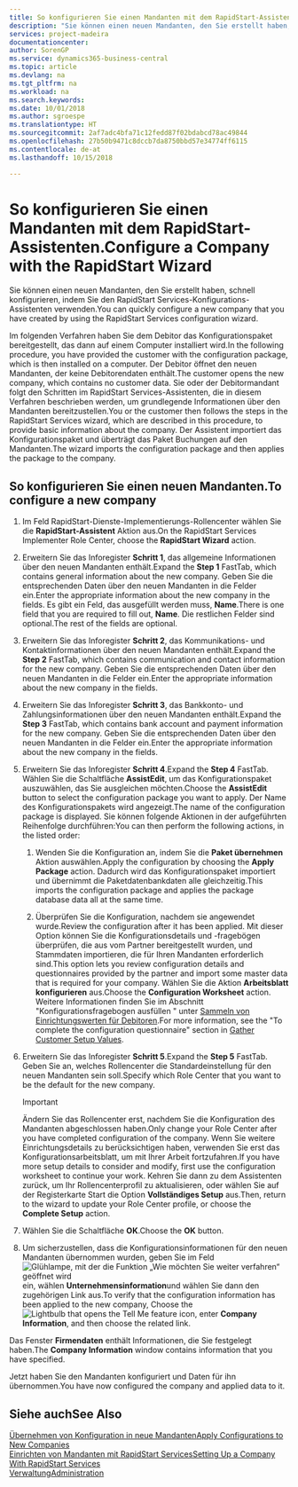 ```yaml
---
title: So konfigurieren Sie einen Mandanten mit dem RapidStart-Assistenten | Microsoft Docs
description: "Sie können einen neuen Mandanten, den Sie erstellt haben, schnell konfigurieren, indem Sie den RapidStart Services-Konfigurations-Assistenten verwenden."
services: project-madeira
documentationcenter: 
author: SorenGP
ms.service: dynamics365-business-central
ms.topic: article
ms.devlang: na
ms.tgt_pltfrm: na
ms.workload: na
ms.search.keywords: 
ms.date: 10/01/2018
ms.author: sgroespe
ms.translationtype: HT
ms.sourcegitcommit: 2af7adc4bfa71c12fedd87f02bdabcd78ac49844
ms.openlocfilehash: 27b50b9471c8dccb7da8750bbd57e34774ff6115
ms.contentlocale: de-at
ms.lasthandoff: 10/15/2018

---
```

# <a name="configure-a-company-with-the-rapidstart-wizard"></a><span data-ttu-id="a931c-103">So konfigurieren Sie einen Mandanten mit dem RapidStart-Assistenten.</span><span class="sxs-lookup"><span data-stu-id="a931c-103">Configure a Company with the RapidStart Wizard</span></span>
<span data-ttu-id="a931c-104">Sie können einen neuen Mandanten, den Sie erstellt haben, schnell konfigurieren, indem Sie den RapidStart Services-Konfigurations-Assistenten verwenden.</span><span class="sxs-lookup"><span data-stu-id="a931c-104">You can quickly configure a new company that you have created by using the RapidStart Services configuration wizard.</span></span>

<span data-ttu-id="a931c-105">Im folgenden Verfahren haben Sie dem Debitor das Konfigurationspaket bereitgestellt, das dann auf einem Computer installiert wird.</span><span class="sxs-lookup"><span data-stu-id="a931c-105">In the following procedure, you have provided the customer with the configuration package, which is then installed on a computer.</span></span> <span data-ttu-id="a931c-106">Der Debitor öffnet den neuen Mandanten, der keine Debitorendaten enthält.</span><span class="sxs-lookup"><span data-stu-id="a931c-106">The customer opens the new company, which contains no customer data.</span></span> <span data-ttu-id="a931c-107">Sie oder der Debitormandant folgt den Schritten im RapidStart Services-Assistenten, die in diesem Verfahren beschrieben werden, um grundlegende Informationen über den Mandanten bereitzustellen.</span><span class="sxs-lookup"><span data-stu-id="a931c-107">You or the customer then follows the steps in the RapidStart Services wizard, which are described in this procedure, to provide basic information about the company.</span></span> <span data-ttu-id="a931c-108">Der Assistent importiert das Konfigurationspaket und überträgt das Paket Buchungen auf den Mandanten.</span><span class="sxs-lookup"><span data-stu-id="a931c-108">The wizard imports the configuration package and then applies the package to the company.</span></span>  

## <a name="to-configure-a-new-company"></a><span data-ttu-id="a931c-109">So konfigurieren Sie einen neuen Mandanten.</span><span class="sxs-lookup"><span data-stu-id="a931c-109">To configure a new company</span></span>  
1. <span data-ttu-id="a931c-110">Im Feld RapidStart-Dienste-Implementierungs-Rollencenter wählen Sie die **RapidStart-Assistent** Aktion aus.</span><span class="sxs-lookup"><span data-stu-id="a931c-110">On the RapidStart Services Implementer Role Center, choose the **RapidStart Wizard** action.</span></span>  
2. <span data-ttu-id="a931c-111">Erweitern Sie das Inforegister **Schritt 1**, das allgemeine Informationen über den neuen Mandanten enthält.</span><span class="sxs-lookup"><span data-stu-id="a931c-111">Expand the **Step 1** FastTab, which contains general information about the new company.</span></span> <span data-ttu-id="a931c-112">Geben Sie die entsprechenden Daten über den neuen Mandanten in die Felder ein.</span><span class="sxs-lookup"><span data-stu-id="a931c-112">Enter the appropriate information about the new company in the fields.</span></span> <span data-ttu-id="a931c-113">Es gibt ein Feld, das ausgefüllt werden muss, **Name**.</span><span class="sxs-lookup"><span data-stu-id="a931c-113">There is one field that you are required to fill out, **Name**.</span></span> <span data-ttu-id="a931c-114">Die restlichen Felder sind optional.</span><span class="sxs-lookup"><span data-stu-id="a931c-114">The rest of the fields are optional.</span></span>  
3. <span data-ttu-id="a931c-115">Erweitern Sie das Inforegister **Schritt 2**, das Kommunikations- und Kontaktinformationen über den neuen Mandanten enthält.</span><span class="sxs-lookup"><span data-stu-id="a931c-115">Expand the **Step 2** FastTab, which contains communication and contact information for the new company.</span></span> <span data-ttu-id="a931c-116">Geben Sie die entsprechenden Daten über den neuen Mandanten in die Felder ein.</span><span class="sxs-lookup"><span data-stu-id="a931c-116">Enter the appropriate information about the new company in the fields.</span></span>
4. <span data-ttu-id="a931c-117">Erweitern Sie das Inforegister **Schritt 3**, das Bankkonto- und Zahlungsinformationen über den neuen Mandanten enthält.</span><span class="sxs-lookup"><span data-stu-id="a931c-117">Expand the **Step 3** FastTab, which contains bank account and payment information for the new company.</span></span> <span data-ttu-id="a931c-118">Geben Sie die entsprechenden Daten über den neuen Mandanten in die Felder ein.</span><span class="sxs-lookup"><span data-stu-id="a931c-118">Enter the appropriate information about the new company in the fields.</span></span>  
5. <span data-ttu-id="a931c-119">Erweitern Sie das Inforegister **Schritt 4**.</span><span class="sxs-lookup"><span data-stu-id="a931c-119">Expand the **Step 4** FastTab.</span></span> <span data-ttu-id="a931c-120">Wählen Sie die Schaltfläche **AssistEdit**, um das Konfigurationspaket auszuwählen, das Sie ausgleichen möchten.</span><span class="sxs-lookup"><span data-stu-id="a931c-120">Choose the **AssistEdit** button to select the configuration package you want to apply.</span></span> <span data-ttu-id="a931c-121">Der Name des Konfigurationspakets wird angezeigt.</span><span class="sxs-lookup"><span data-stu-id="a931c-121">The name of the configuration package is displayed.</span></span> <span data-ttu-id="a931c-122">Sie können folgende Aktionen in der aufgeführten Reihenfolge durchführen:</span><span class="sxs-lookup"><span data-stu-id="a931c-122">You can then perform the following actions, in the listed order:</span></span>  

    1. <span data-ttu-id="a931c-123">Wenden Sie die Konfiguration an, indem Sie die **Paket übernehmen** Aktion auswählen.</span><span class="sxs-lookup"><span data-stu-id="a931c-123">Apply the configuration by choosing the **Apply Package** action.</span></span> <span data-ttu-id="a931c-124">Dadurch wird das Konfigurationspaket importiert und übernimmt die Paketdatenbankdaten alle gleichzeitig.</span><span class="sxs-lookup"><span data-stu-id="a931c-124">This imports the configuration package and applies the package database data all at the same time.</span></span>  

    2. <span data-ttu-id="a931c-125">Überprüfen Sie die Konfiguration, nachdem sie angewendet wurde.</span><span class="sxs-lookup"><span data-stu-id="a931c-125">Review the configuration after it has been applied.</span></span> <span data-ttu-id="a931c-126">Mit dieser Option können Sie die Konfigurationsdetails und -fragebögen überprüfen, die aus vom Partner bereitgestellt wurden, und Stammdaten importieren, die für Ihren Mandanten erforderlich sind.</span><span class="sxs-lookup"><span data-stu-id="a931c-126">This option lets you review configuration details and questionnaires provided by the partner and import some master data that is required for your company.</span></span> <span data-ttu-id="a931c-127">Wählen Sie die Aktion **Arbeitsblatt konfigurieren** aus.</span><span class="sxs-lookup"><span data-stu-id="a931c-127">Choose the **Configuration Worksheet** action.</span></span> <span data-ttu-id="a931c-128">Weitere Informationen finden Sie im Abschnitt "Konfigurationsfragebogen ausfüllen " unter [Sammeln von Einrichtungswerten für Debitoren](admin-gather-customer-setup-values.md).</span><span class="sxs-lookup"><span data-stu-id="a931c-128">For more information, see the "To complete the configuration questionnaire" section in [Gather Customer Setup Values](admin-gather-customer-setup-values.md).</span></span>  

6. <span data-ttu-id="a931c-129">Erweitern Sie das Inforegister **Schritt 5**.</span><span class="sxs-lookup"><span data-stu-id="a931c-129">Expand the **Step 5** FastTab.</span></span> <span data-ttu-id="a931c-130">Geben Sie an, welches Rollencenter die Standardeinstellung für den neuen Mandanten sein soll.</span><span class="sxs-lookup"><span data-stu-id="a931c-130">Specify which Role Center that you want to be the default for the new company.</span></span>  

    > [!IMPORTANT]  
    >  <span data-ttu-id="a931c-131">Ändern Sie das Rollencenter erst, nachdem Sie die Konfiguration des Mandanten abgeschlossen haben.</span><span class="sxs-lookup"><span data-stu-id="a931c-131">Only change your Role Center after you have completed configuration of the company.</span></span> <span data-ttu-id="a931c-132">Wenn Sie weitere Einrichtungsdetails zu berücksichtigen haben, verwenden Sie erst das Konfigurationsarbeitsblatt, um mit Ihrer Arbeit fortzufahren.</span><span class="sxs-lookup"><span data-stu-id="a931c-132">If you have more setup details to consider and modify, first use the configuration worksheet to continue your work.</span></span> <span data-ttu-id="a931c-133">Kehren Sie dann zu dem Assistenten zurück, um Ihr Rollencenterprofil zu aktualisieren, oder wählen Sie auf der Registerkarte Start die Option **Vollständiges Setup** aus.</span><span class="sxs-lookup"><span data-stu-id="a931c-133">Then, return to the wizard to update your Role Center profile, or choose the **Complete Setup** action.</span></span>

7. <span data-ttu-id="a931c-134">Wählen Sie die Schaltfläche **OK**.</span><span class="sxs-lookup"><span data-stu-id="a931c-134">Choose the **OK** button.</span></span>  
8. <span data-ttu-id="a931c-135">Um sicherzustellen, dass die Konfigurationsinformationen für den neuen Mandanten übernommen wurden, geben Sie im Feld ![Glühlampe, mit der die Funktion „Wie möchten Sie weiter verfahren“ geöffnet wird](media/ui-search/search_small.png "Wie möchten Sie weiter verfahren") ein, wählen **Unternehmensinformation**und wählen Sie dann den zugehörigen Link aus.</span><span class="sxs-lookup"><span data-stu-id="a931c-135">To verify that the configuration information has been applied to the new company, Choose the ![Lightbulb that opens the Tell Me feature](media/ui-search/search_small.png "Tell me what you want to do") icon, enter **Company Information**, and then choose the related link.</span></span>

<span data-ttu-id="a931c-136">Das Fenster **Firmendaten** enthält Informationen, die Sie festgelegt haben.</span><span class="sxs-lookup"><span data-stu-id="a931c-136">The **Company Information** window contains information that you have specified.</span></span>   

<span data-ttu-id="a931c-137">Jetzt haben Sie den Mandanten konfiguriert und Daten für ihn übernommen.</span><span class="sxs-lookup"><span data-stu-id="a931c-137">You have now configured the company and applied data to it.</span></span>  

## <a name="see-also"></a><span data-ttu-id="a931c-138">Siehe auch</span><span class="sxs-lookup"><span data-stu-id="a931c-138">See Also</span></span>  
[<span data-ttu-id="a931c-139">Übernehmen von Konfiguration in neue Mandanten</span><span class="sxs-lookup"><span data-stu-id="a931c-139">Apply Configurations to New Companies</span></span>](admin-apply-configuration-to-new-companies.md)  
[<span data-ttu-id="a931c-140">Einrichten von Mandanten mit RapidStart Services</span><span class="sxs-lookup"><span data-stu-id="a931c-140">Setting Up a Company With RapidStart Services</span></span>](admin-set-up-a-company-with-rapidstart.md)  
[<span data-ttu-id="a931c-141">Verwaltung</span><span class="sxs-lookup"><span data-stu-id="a931c-141">Administration</span></span>](admin-setup-and-administration.md)

